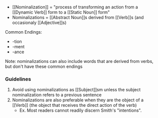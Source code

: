 - [[Nominalization]] = "process of transforming an action from a [[Dynamic Verb]] form to a [[Static Noun]] form"
- Nominalizations = [[Abstract Noun]]s derived from [[Verb]]s (and occasionaly [[Adjective]]s)

Common Endings:
- -tion
- -ment
- -ance

Note: nominalizations can also include words that are derived from verbs, but don't have these common endings

### Guidelines
1. Avoid using nominalizations as [[Subject]]sm unless the subject nominalization refers to a previous sentence
2. Nominalizations are also preferable when they are the object of a [[Verb]] (the object that receives the direct action of the verb)
	- Ex. Most readers cannot readily discern Smith's "intentions".